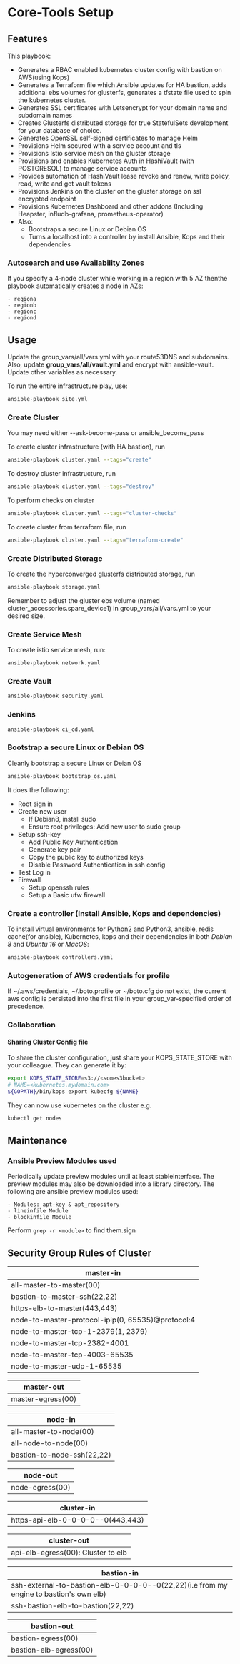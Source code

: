 # Core-Tools Setup

## Features

This playbook:

* Generates a RBAC enabled kubernetes cluster config with bastion on AWS(using Kops)
* Generates a Terraform file which Ansible updates for HA bastion, adds additional ebs volumes for glusterfs, generates a tfstate file used to spin the kubernetes cluster.
* Generates SSL certificates with Letsencrypt for your domain name and subdomain names
* Creates Glusterfs distributed storage for true StatefulSets development for your database of choice.
* Generates OpenSSL self-signed certificates to manage Helm
* Provisions Helm secured with a service account and tls
* Provisions Istio service mesh on the gluster storage
* Provisions and enables Kubernetes Auth in HashiVault (with POSTGRESQL) to manage service accounts
* Provides automation of HashiVault lease revoke and renew, write policy, read, write and get vault tokens
* Provisions Jenkins on the cluster on the gluster storage on ssl encrypted endpoint
* Provisions Kubernetes Dashboard and other addons (Including Heapster, infludb-grafana,  prometheus-operator)
* Also:
  * Bootstraps a secure Linux or Debian OS
  * Turns a localhost into a controller by install Ansible, Kops and their dependencies

### Autosearch and use Availability Zones

If you specify a 4-node cluster while working in a region with 5 AZ thenthe playbook automatically creates a node in AZs:

    - regiona
    - regionb
    - regionc
    - regiond

## Usage

Update the group_vars/all/vars.yml with your route53DNS and subdomains.
Also, update **group_vars/all/vault.yml** and encrypt with ansible-vault.
Update other variables as necessary.

To run the entire infrastructure play, use:

```sh
ansible-playbook site.yml
```

### Create Cluster

You may need either --ask-become-pass or ansible_become_pass

To create cluster infrastructure (with HA bastion), run

```sh
ansible-playbook cluster.yaml --tags="create"
```

To destroy cluster infrastructure, run

```sh
ansible-playbook cluster.yaml --tags="destroy"
```

To perform checks on cluster

```sh
ansible-playbook cluster.yaml --tags="cluster-checks"
```

To create cluster from terraform file, run

```sh
ansible-playbook cluster.yaml --tags="terraform-create"
```

### Create Distributed Storage

To create the hyperconverged glusterfs distributed storage, run

```sh
ansible-playbook storage.yaml
```

Remember to adjust the gluster ebs volume (named cluster_accessories.spare_device1) in group_vars/all/vars.yml to your desired size.

### Create Service Mesh

To create istio service mesh, run:

```sh
ansible-playbook network.yaml
```

### Create Vault

```sh
ansible-playbook security.yaml
```

### Jenkins

```sh
ansible-playbook ci_cd.yaml
```

### Bootstrap a secure Linux or Debian OS

Cleanly bootstrap a secure Linux or Deian OS

```sh
ansible-playbook bootstrap_os.yaml
```

It does the following:

* Root sign in
* Create new user
  * If Debian8, install sudo
  * Ensure root privileges: Add new user to sudo group
* Setup ssh-key
  * Add Public Key Authentication
  * Generate key pair
  * Copy the public key to authorized keys
  * Disable Password Authentication in ssh config
* Test Log in
* Firewall
  * Setup openssh rules
  * Setup a Basic ufw firewall

### Create a controller (Install Ansible, Kops and dependencies)

To install virtual environments for Python2 and Python3, ansible, redis cache(for ansible), Kubernetes, kops and their dependencies in both *Debian 8* and *Ubuntu 16* or *MacOS*:

```sh
ansible-playbook controllers.yaml
```

### Autogeneration of AWS credentials for profile

If ~/.aws/credentials, ~/.boto.profile or ~/boto.cfg do not exist, the current aws config
is persisted into the first file in your group_var-specified order of precedence.

### Collaboration

#### Sharing Cluster Config file

To share the cluster configuration, just share your KOPS_STATE_STORE with your colleague.
They can generate it by:

```sh
export KOPS_STATE_STORE=s3://<somes3bucket>
# NAME=<kubernetes.mydomain.com>
${GOPATH}/bin/kops export kubecfg ${NAME}
```

They can now use kubernetes on the cluster e.g.

```sh
kubectl get nodes
```

## Maintenance

### Ansible Preview Modules used

Periodically update preview modules until at least stableinterface.
The preview modules may also be downloaded into a library directory.
The following are ansible preview modules used:

    - Modules: apt-key & apt_repository
    - lineinfile Module
    - blockinfile Module

Perform ```grep -r <module>``` to find them.sign

## Security Group Rules of Cluster

| master-in                                         |
|---------------------------------------------------|
| all-master-to-master(00)                          |
| bastion-to-master-ssh(22,22)                      |
| https-elb-to-master(443,443)                      |
| node-to-master-protocol-ipip(0, 65535)@protocol:4 |
| node-to-master-tcp-1-2379(1, 2379)                |
| node-to-master-tcp-2382-4001                      |
| node-to-master-tcp-4003-65535                     |
| node-to-master-udp-1-65535                        |

| master-out        |
|-------------------|
| master-egress(00) |

| node-in                    |
|----------------------------|
| all-master-to-node(00)     |
| all-node-to-node(00)       |
| bastion-to-node-ssh(22,22) |

| node-out        |
|-----------------|
| node-egress(00) |

| cluster-in                        |
|-----------------------------------|
| https-api-elb-0-0-0-0--0(443,443) |

| cluster-out                        |
|------------------------------------|
| api-elb-egress(00): Cluster to elb |

| bastion-in                                                                             |
|----------------------------------------------------------------------------------------|
| ssh-external-to-bastion-elb-0-0-0-0--0(22,22)(i.e from my engine to bastion's own elb) |
| ssh-bastion-elb-to-bastion(22,22)                                                      |

| bastion-out            |
|------------------------|
| bastion-egress(00)     |
| bastion-elb-egress(00) |
